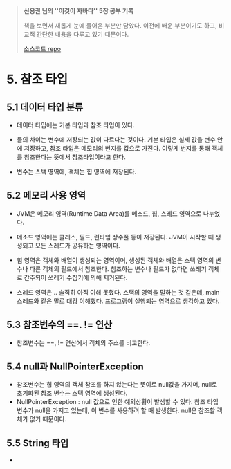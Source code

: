 > **신용권 님의 ''이것이 자바다'' 5장 공부 기록**
>
> 책을 보면서 새롭게 눈에 들어온 부분만 담았다. 이전에 배운 부분이기도 하고, 비교적 간단한 내용을 다루고 있기 때문이다.
>
> [소스코드 repo](https://github.com/tilsong/TIL/tree/main/thisisjava/thisisjava_mySource)



# 5. 참조 타입



## 5.1 데이터 타입 분류

- 데이터 타입에는 기본 타입과 참조 타입이 있다.
- 둘의 차이는 변수에 저장되는 값이 다르다는 것이다. 기본 타입은 실제 값을 변수 안에 저장하고, 참조 타입은 메모리의 번지를 값으로 가진다. 이렇게 번지를 통해 객체를 참조한다는 뜻에서 참조타입이라고 한다.

- 변수는 스택 영역에, 객체는 힙 영역에 저장된다.

  

## 5.2 메모리 사용 영역

- JVM은 메모리 영역(Runtime Data Area)를 메소드, 힙, 스레드 영역으로 나누었다. 

- 메소드 영역에는 클래스, 필드, 런타임 상수풀 등이 저장된다. JVM이 시작할 때 생성되고 모든 스레드가 공유하는 영역이다.

- 힙 영역은 객체와 배열이 생성되는 영역이며, 생성된 객체와 배열은 스택 영역의 변수나 다른 객체의 필드에서 참조한다. 참조하는 변수나 필드가 없다면 쓰레기 객체로 간주되어 쓰레기 수집기에 의해 제거된다.

- 스레드 영역은 .. 솔직히 아직 이해 못했다. 스택의 영역을 말하는 것 같은데, main스레드와 같은 말로 대강 이해했다.  프로그램이 실행되는 영역으로 생각하고 있다.

  

## 5.3 참조변수의 ==. != 연산

- 참조변수는 ==, != 연산에서 객체의 주소를 비교한다.



## 5.4 null과 NullPointerException

- 참조변수는 힙 영역의 객체 참조를 하지 않는다는 뜻이로 null값을 가지며, null로 초기화된 참조 변수는 스택 영역에 생성된다.
- NullPointerException : null 값으로 인한 예외상황이 발생할 수 있다. 참조 타입 변수가 null을 가지고 있는데, 이 변수를 사용하려 할 때 발생한다. null은 참조할 객체가 없기 때문이다. 



## 5.5 String 타입

- 

